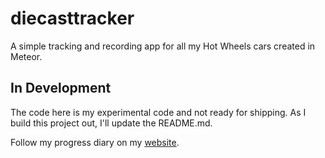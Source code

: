 # diecasttracker
A simple tracking and recording app for all my Hot Wheels cars created in Meteor. 
## In Development
The code here is my experimental code and not ready for shipping. As I build this project out, I'll update the README.md.

Follow my progress diary on my [website](http://christanfergus.com/diary-of-a-meteor-app-projects/).
